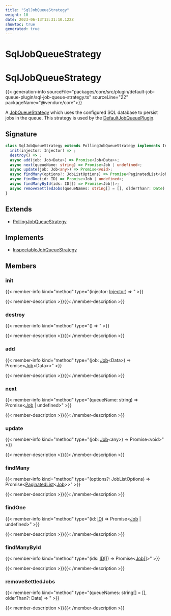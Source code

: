 ```yaml
---
title: "SqlJobQueueStrategy"
weight: 10
date: 2023-06-13T12:31:10.122Z
showtoc: true
generated: true
---
```

<!-- This file was generated from the Vendure source. Do not modify. Instead, re-run the "docs:build" script -->

# SqlJobQueueStrategy
<div class="symbol">


# SqlJobQueueStrategy

{{< generation-info sourceFile="packages/core/src/plugin/default-job-queue-plugin/sql-job-queue-strategy.ts" sourceLine="22" packageName="@vendure/core">}}

A <a href='/typescript-api/job-queue/job-queue-strategy#jobqueuestrategy'>JobQueueStrategy</a> which uses the configured SQL database to persist jobs in the queue.
This strategy is used by the <a href='/typescript-api/job-queue/default-job-queue-plugin#defaultjobqueueplugin'>DefaultJobQueuePlugin</a>.

## Signature

```TypeScript
class SqlJobQueueStrategy extends PollingJobQueueStrategy implements InspectableJobQueueStrategy {
  init(injector: Injector) => ;
  destroy() => ;
  async add(job: Job<Data>) => Promise<Job<Data>>;
  async next(queueName: string) => Promise<Job | undefined>;
  async update(job: Job<any>) => Promise<void>;
  async findMany(options?: JobListOptions) => Promise<PaginatedList<Job>>;
  async findOne(id: ID) => Promise<Job | undefined>;
  async findManyById(ids: ID[]) => Promise<Job[]>;
  async removeSettledJobs(queueNames: string[] = [], olderThan?: Date) => ;
}
```
## Extends

 * <a href='/typescript-api/job-queue/polling-job-queue-strategy#pollingjobqueuestrategy'>PollingJobQueueStrategy</a>


## Implements

 * <a href='/typescript-api/job-queue/inspectable-job-queue-strategy#inspectablejobqueuestrategy'>InspectableJobQueueStrategy</a>


## Members

### init

{{< member-info kind="method" type="(injector: <a href='/typescript-api/common/injector#injector'>Injector</a>) => "  >}}

{{< member-description >}}{{< /member-description >}}

### destroy

{{< member-info kind="method" type="() => "  >}}

{{< member-description >}}{{< /member-description >}}

### add

{{< member-info kind="method" type="(job: <a href='/typescript-api/job-queue/job#job'>Job</a>&#60;Data&#62;) => Promise&#60;<a href='/typescript-api/job-queue/job#job'>Job</a>&#60;Data&#62;&#62;"  >}}

{{< member-description >}}{{< /member-description >}}

### next

{{< member-info kind="method" type="(queueName: string) => Promise&#60;<a href='/typescript-api/job-queue/job#job'>Job</a> | undefined&#62;"  >}}

{{< member-description >}}{{< /member-description >}}

### update

{{< member-info kind="method" type="(job: <a href='/typescript-api/job-queue/job#job'>Job</a>&#60;any&#62;) => Promise&#60;void&#62;"  >}}

{{< member-description >}}{{< /member-description >}}

### findMany

{{< member-info kind="method" type="(options?: JobListOptions) => Promise&#60;<a href='/typescript-api/common/paginated-list#paginatedlist'>PaginatedList</a>&#60;<a href='/typescript-api/job-queue/job#job'>Job</a>&#62;&#62;"  >}}

{{< member-description >}}{{< /member-description >}}

### findOne

{{< member-info kind="method" type="(id: <a href='/typescript-api/common/id#id'>ID</a>) => Promise&#60;<a href='/typescript-api/job-queue/job#job'>Job</a> | undefined&#62;"  >}}

{{< member-description >}}{{< /member-description >}}

### findManyById

{{< member-info kind="method" type="(ids: <a href='/typescript-api/common/id#id'>ID</a>[]) => Promise&#60;<a href='/typescript-api/job-queue/job#job'>Job</a>[]&#62;"  >}}

{{< member-description >}}{{< /member-description >}}

### removeSettledJobs

{{< member-info kind="method" type="(queueNames: string[] = [], olderThan?: Date) => "  >}}

{{< member-description >}}{{< /member-description >}}


</div>
